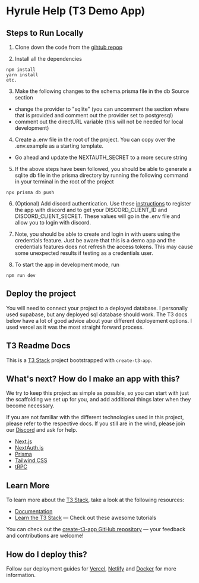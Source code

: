 # Hyrule Help (T3 Demo App)

## Steps to Run Locally

1.  Clone down the code from the [gihtub repop](https://github.com/Mark-Mulligan/hyrule-help)

2.  Install all the dependencies

```
npm install
yarn install
etc.
```

3.  Make the following changes to the schema.prisma file in the db Source section

- change the provider to "sqlite" (you can uncomment the section where that is provided and comment out the provider set to postgresql)
- comment out the directURL variable (this will not be needed for local development)

4.  Create a .env file in the root of the project. You can copy over the .env.example as a starting template.

- Go ahead and update the NEXTAUTH_SECRET to a more secure string

5.  If the above steps have been followed, you should be able to generate a sqlite db file in the prisma directory by running the following command in your terminal in the root of the project

```
npx prisma db push
```

6.  (Optional) Add discord authentication. Use these [instructions](https://create.t3.gg/en/usage/first-steps#authentication) to register the app with discord and to get your DISCORD_CLIENT_ID and DISCORD_CLIENT_SECRET. These values will go in the .env file and allow you to login with discord.

7.  Note, you should be able to create and login in with users using the credentials feature. Just be aware that this is a demo app and the credentials features does not refresh the access tokens. This may cause some unexpected results if testing as a credentials user.

8.  To start the app in development mode, run

```
npm run dev
```

## Deploy the project

You will need to connect your project to a deployed database. I personally used supabase, but any deployed sql database should work. The T3 docs below have a lot of good advice about your different deployement options. I used vercel as it was the most straight forward process.

## T3 Readme Docs

This is a [T3 Stack](https://create.t3.gg/) project bootstrapped with `create-t3-app`.

## What's next? How do I make an app with this?

We try to keep this project as simple as possible, so you can start with just the scaffolding we set up for you, and add additional things later when they become necessary.

If you are not familiar with the different technologies used in this project, please refer to the respective docs. If you still are in the wind, please join our [Discord](https://t3.gg/discord) and ask for help.

- [Next.js](https://nextjs.org)
- [NextAuth.js](https://next-auth.js.org)
- [Prisma](https://prisma.io)
- [Tailwind CSS](https://tailwindcss.com)
- [tRPC](https://trpc.io)

## Learn More

To learn more about the [T3 Stack](https://create.t3.gg/), take a look at the following resources:

- [Documentation](https://create.t3.gg/)
- [Learn the T3 Stack](https://create.t3.gg/en/faq#what-learning-resources-are-currently-available) — Check out these awesome tutorials

You can check out the [create-t3-app GitHub repository](https://github.com/t3-oss/create-t3-app) — your feedback and contributions are welcome!

## How do I deploy this?

Follow our deployment guides for [Vercel](https://create.t3.gg/en/deployment/vercel), [Netlify](https://create.t3.gg/en/deployment/netlify) and [Docker](https://create.t3.gg/en/deployment/docker) for more information.
